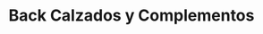 ---
title: "Back Calzados y Complementos"
url: /salamanca/back-calzados-y-complementos/
shop: Schuhe
---
